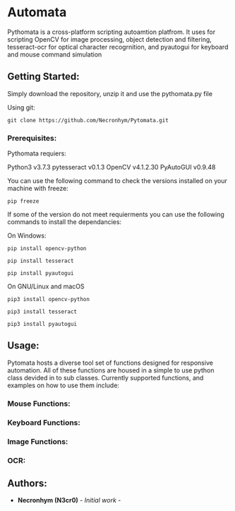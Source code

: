 # Automata

Pythomata is a cross-platform scripting autoamtion platfrom.
It uses for scripting OpenCV for image processing, object detection and filtering, tesseract-ocr for optical character recogrnition, and pyautogui for keyboard and mouse command simulation

## Getting Started:

Simply download the repository, unzip it and use the pythomata.py file

Using git:
```
git clone https://github.com/Necronhym/Pytomata.git
```

### Prerequisites:

Pythomata requiers:

Python3 v3.7.3
pytesseract v0.1.3
OpenCV v4.1.2.30
PyAutoGUI v0.9.48

You can use the following command to check the versions installed on your machine with freeze:

```
pip freeze

```
If some of the version do not meet requierments you can use the following commands to install the dependancies:

On Windows:
```
pip install opencv-python

pip install tesseract

pip install pyautogui 
```

On GNU/Linux and macOS
```
pip3 install opencv-python

pip3 install tesseract

pip3 install pyautogui 
```

## Usage:

Pytomata hosts a diverse tool set of functions designed for responsive automation.
All of these functions are housed in a simple to use python class devided in to sub classes.
Currently supported functions, and examples on how to use them include:

### Mouse Functions: 

### Keyboard Functions:

### Image Functions:

### OCR:

## Authors:

* **Necronhym (N3cr0)** - *Initial work* -


